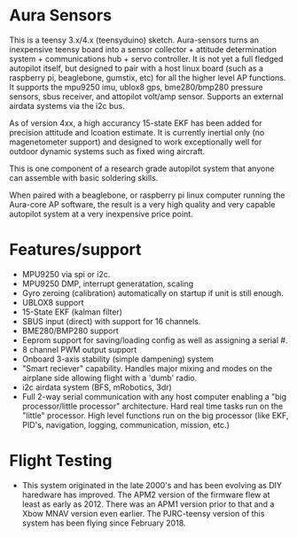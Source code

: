 # Aura Sensors

This is a teensy 3.x/4.x (teensyduino) sketch.  Aura-sensors turns an
inexpensive teensy board into a sensor collector + attitude
determination system + communications hub + servo controller.  It is
not yet a full fledged autopilot itself, but designed to pair with a
host linux board (such as a raspberry pi, beaglebone, gumstix, etc)
for all the higher level AP functions.  It supports the mpu9250 imu,
ublox8 gps, bme280/bmp280 pressure sensors, sbus receiver, and
attopilot volt/amp sensor.  Supports an external airdata systems via
the i2c bus.

As of version 4xx, a high accurancy 15-state EKF has been added for
precision attitude and lcoation estimate. It is currently inertial
only (no magenetometer support) and designed to work exceptionally
well for outdoor dynamic systems such as fixed wing aircraft.

This is one component of a research grade autopilot system that anyone
can assemble with basic soldering skills.

When paired with a beaglebone, or raspberry pi linux computer running
the Aura-core AP software, the result is a very high quality and very
capable autopilot system at a very inexpensive price point.

# Features/support

* MPU9250 via spi or i2c.
* MPU9250 DMP, interrupt generatation, scaling
* Gyro zeroing (calibration) automatically on startup if unit is still enough.
* UBLOX8 support
* 15-State EKF (kalman filter)
* SBUS input (direct) with support for 16 channels.
* BME280/BMP280 support
* Eeprom support for saving/loading config as well as assigning a serial #.
* 8 channel PWM output support
* Onboard 3-axis stability (simple dampening) system
* "Smart reciever" capability.  Handles major mixing and modes on the
  airplane side allowing flight with a 'dumb' radio.
* i2c airdata system (BFS, mRobotics, 3dr)
* Full 2-way serial communication with any host computer enabling a 
  "big processor/little processor" architecture.  Hard real time tasks run on
  the "little" processor.  High level functions run on the big processor (like
  EKF, PID's, navigation, logging, communication, mission, etc.)

# Flight Testing

* This system originated in the late 2000's and has been evolving as
  DIY haredware has improved.  The APM2 version of the firmware flew
  at least as early as 2012.  There was an APM1 version prior to that
  and a Xbow MNAV version even earlier.  The PJRC-teensy version of
  this system has been flying since February 2018.

  
